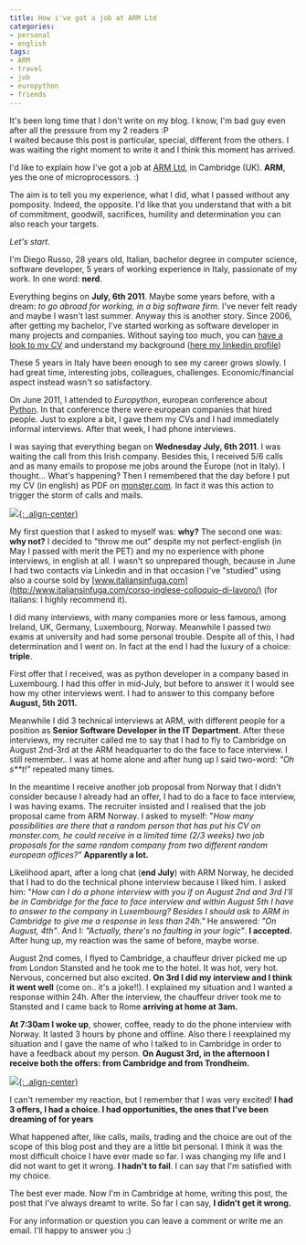 ```yaml
---
title: How i've got a job at ARM Ltd
categories:
- personal
- english
tags:
- ARM
- travel
- job
- europython
- friends
---
```

It's been long time that I don't write on my blog. I know, I'm bad guy even after
all the pressure from my 2 readers :P  
I waited because this post is particular, special, different from the
others. I was waiting the right moment to write it and I think this
moment has arrived.

I'd like to explain how I've got a job at [ARM Ltd](http://www.arm.com), in
Cambridge (UK). **ARM**, yes the one of microprocessors. :)

The aim is to tell you my experience, what I did, what I passed without any
pomposity. Indeed, the opposite. I'd like that you understand that with a bit
of commitment, goodwill, sacrifices, humility and determination you can also
reach your targets.

_Let's start_.

I'm Diego Russo, 28 years old, Italian, bachelor degree in computer science,
software developer, 5 years of working experience in Italy, passionate of my
work. In one word: **nerd**.

Everything begins on **July, 6th 2011**. Maybe some years before, with a
dream: _to go abroad for working, in a big software firm_. I've never felt
ready and maybe I wasn't last summer. Anyway this is another story. Since
2006, after getting my bachelor, I've started working as software developer in
many projects and companies. Without saying too much, you can [have a look to my
CV]({{site.url}}/cv/) and understand my background ([here my
linkedin profile](http://uk.linkedin.com/in/diegor))

These 5 years in Italy have been enough to see my career grows
slowly. I had great time, interesting jobs, colleagues, challenges.
Economic/financial aspect instead wasn't so satisfactory.

On June 2011, I attended to _Europython_, european conference about
[Python](http://python.org/). In that conference there were european
companies that hired people. Just to explore a bit, I gave them my CVs and I
had immediately informal interviews. After that week, I had phone interviews.

I was saying that everything began on **Wednesday July, 6th 2011**. I was
waiting the call from this Irish company. Besides this, I received 5/6 calls
and as many emails to propose me jobs around the Europe (not in Italy). I
thought... What's happening? Then I remembered that the day before I put my CV
(in english) as PDF on [monster.com](http://www.monster.com). In fact it was
this action to trigger the storm of calls and mails.

[![]({{site.url}}/images/IMG_1050-2011-08-03-at-16-08-28.jpg){: .align-center}]({{site.url}}/images/IMG_1050-2011-08-03-at-16-08-28.jpg)

My first question that I asked to myself was: **why?** The second one was:
**why not?** I decided to "throw me out" despite my not perfect-english (in
May I passed with merit the PET) and my no experience with phone interviews,
in english at all. I wasn't so unprepared though, because in June I had two
contacts via Linkedin and in that occasion I've "studied" using also a course
sold by  [www.italiansinfuga.com](http://www.italiansinfuga.com/corso-inglese-colloquio-di-lavoro/)
(for italians: I highly recommend it).

I did many interviews, with many companies more or less famous, among Ireland,
UK, Germany, Luxembourg, Norway. Meanwhile I passed two exams at university
and had some personal trouble. Despite all of this, I had determination and I went
on. In fact at the end I had the luxury of a choice: **triple**.

First offer that I received, was as python developer in a company based in
Luxembourg. I had this offer in mid-July, but before to answer it I would see
how my other interviews went. I had to answer to this company before **August,
5th 2011.**

Meanwhile I did 3 technical interviews at ARM, with different people for a
position as **Senior Software Developer in the IT Department**. After these
interviews, my recruiter called me to say that I had to fly to Cambridge on
August 2nd-3rd at the ARM headquarter to do the face to face interview. I
still remember.. I was at home alone and after hung up I said two-word: _"Oh
s\*\*t!"_ repeated many times.

In the meantime I receive another job proposal from Norway that I didn't consider
because I already had an offer, I had to do a face to face interview, I was
having exams. The recruiter insisted and I realised that the job proposal came
from ARM Norway. I asked to myself: "_How many possibilities are there that a
random person that has put his CV on monster.com, he could receive in a
limited time (2/3 weeks) two job proposals for the same random company from two
different random european offices?"_ **Apparently a lot.**

Likelihood apart, after a long chat (**end July**) with ARM Norway, he
decided that I had to do the technical phone interview because I liked him. I
asked him: "_How can I do a phone interview with you if on August 2nd and
3rd I'll be in Cambridge for the face to face interview and within August 5th
I have to answer to the company in Luxembourg? Besides I should ask to ARM in
Cambridge to give me a response in less than 24h."_ He answered: _"On August,
4th"_. And I: _"Actually, there's no faulting in your logic"_. **I accepted.**
After hung up, my reaction was the same of before, maybe worse.

August 2nd comes, I flyed to Cambridge, a chauffeur driver picked me up from
London Stansted and he took me to the hotel. It was hot, very hot. Nervous,
concerned but also excited. **On 3rd I did my interview and I think it went
well** (come on.. it's a joke!!). I explained my situation and I wanted a
response within 24h. After the interview, the chauffeur driver took me to
Stansted and I came back to Rome **arriving at home at 3am.**

**At 7:30am I woke up**, shower, coffee, ready to do the phone interview
with Norway. It lasted 3 hours by phone and offline. Also there I reexplained
my situation and I gave the name of who I talked to in Cambridge in order
to have a feedback about my person. **On August 3rd, in the afternoon I
receive both the offers: from Cambridge and from Trondheim.**

[![]({{site.url}}/images/IMG_2008-2011-08-22-at-19-04-22.jpg){: .align-center}]({{site.url}}/images/IMG_2008-2011-08-22-at-19-04-22.jpg)

I can't remember my reaction, but I remember that I was very excited! **I had
3 offers, I had a choice. I had opportunities, the ones that I've been dreaming of
for years**

What happened after, like calls, mails, trading and the choice are out of the
scope of this blog post and they are a little bit personal. I think it was the most
difficult choice I have ever made so far. I was changing my life and I did not want
to get it wrong. **I hadn't to fail**. I can say that I'm satisfied with my
choice.

The best ever made. Now I'm in Cambridge at home, writing this post, the post
that I've always dreamt to write. So far I can say, **I didn't get it wrong.**

For any information or question you can leave a comment or write me an email.
I'll happy to answer you :)

